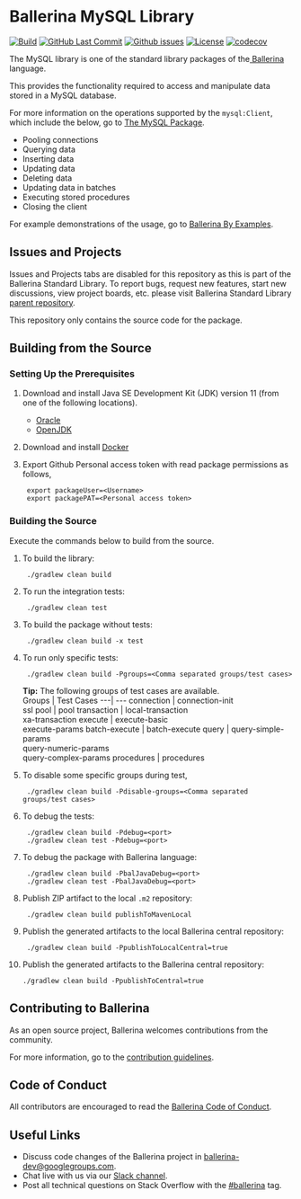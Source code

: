 Ballerina MySQL Library
===================

  [![Build](https://github.com/ballerina-platform/module-ballerinax-mysql/workflows/Build/badge.svg)](https://github.com/ballerina-platform/module-ballerinax-mysql/actions?query=workflow%3ABuild)
  [![GitHub Last Commit](https://img.shields.io/github/last-commit/ballerina-platform/module-ballerinax-mysql.svg)](https://github.com/ballerina-platform/module-ballerinax-mysql/commits/master)
    [![Github issues](https://img.shields.io/github/issues/ballerina-platform/ballerina-standard-library/module/mysql.svg?label=Open%20Issues)](https://github.com/ballerina-platform/ballerina-standard-library/labels/module%2Fmysql)
  [![License](https://img.shields.io/badge/License-Apache%202.0-blue.svg)](https://opensource.org/licenses/Apache-2.0)
  [![codecov](https://codecov.io/gh/ballerina-platform/module-ballerinax-mysql/branch/master/graph/badge.svg)](https://codecov.io/gh/ballerina-platform/module-ballerinax-mysql)

The MySQL library is one of the standard library packages of the<a target="_blank" href="https://ballerina.io/"> Ballerina</a> language.

This provides the functionality required to access and manipulate data stored in a MySQL database.  

For more information on the operations supported by the `mysql:Client`, which include the below, go to [The MySQL Package](https://ballerina.io/learn/api-docs/ballerina/mysql/).

- Pooling connections
- Querying data
- Inserting data
- Updating data
- Deleting data
- Updating data in batches
- Executing stored procedures
- Closing the client

For example demonstrations of the usage, go to [Ballerina By Examples](https://ballerina.io/learn/by-example/mysql-init-options.html).

## Issues and Projects 

Issues and Projects tabs are disabled for this repository as this is part of the Ballerina Standard Library. To report bugs, request new features, start new discussions, view project boards, etc. please visit Ballerina Standard Library [parent repository](https://github.com/ballerina-platform/ballerina-standard-library). 

This repository only contains the source code for the package.

## Building from the Source

### Setting Up the Prerequisites

1. Download and install Java SE Development Kit (JDK) version 11 (from one of the following locations).
   * [Oracle](https://www.oracle.com/java/technologies/javase-jdk11-downloads.html)
   * [OpenJDK](http://openjdk.java.net/install/index.html)

2. Download and install [Docker](https://www.docker.com/get-started)
   
3. Export Github Personal access token with read package permissions as follows,
        
        export packageUser=<Username>
        export packagePAT=<Personal access token>

### Building the Source

Execute the commands below to build from the source.

1. To build the library:

        ./gradlew clean build
        
2. To run the integration tests:

        ./gradlew clean test

3. To build the package without tests:

        ./gradlew clean build -x test

4. To run only specific tests:

        ./gradlew clean build -Pgroups=<Comma separated groups/test cases>

   **Tip:** The following groups of test cases are available.<br>
   Groups | Test Cases
   ---| ---
   connection | connection-init<br> ssl
   pool | pool
   transaction | local-transaction <br> xa-transaction
   execute | execute-basic <br> execute-params
   batch-execute | batch-execute 
   query | query-simple-params<br>query-numeric-params<br>query-complex-params
   procedures | procedures

5. To disable some specific groups during test,

        ./gradlew clean build -Pdisable-groups=<Comma separated groups/test cases>

6. To debug the tests:

        ./gradlew clean build -Pdebug=<port>
        ./gradlew clean test -Pdebug=<port>

7. To debug the package with Ballerina language:

        ./gradlew clean build -PbalJavaDebug=<port>
        ./gradlew clean test -PbalJavaDebug=<port>

8. Publish ZIP artifact to the local `.m2` repository:

        ./gradlew clean build publishToMavenLocal

9. Publish the generated artifacts to the local Ballerina central repository:

        ./gradlew clean build -PpublishToLocalCentral=true

10. Publish the generated artifacts to the Ballerina central repository:

        ./gradlew clean build -PpublishToCentral=true

## Contributing to Ballerina

As an open source project, Ballerina welcomes contributions from the community. 

For more information, go to the [contribution guidelines](https://github.com/ballerina-platform/ballerina-lang/blob/master/CONTRIBUTING.md).

## Code of Conduct

All contributors are encouraged to read the [Ballerina Code of Conduct](https://ballerina.io/code-of-conduct).

## Useful Links

* Discuss code changes of the Ballerina project in [ballerina-dev@googlegroups.com](mailto:ballerina-dev@googlegroups.com).
* Chat live with us via our [Slack channel](https://ballerina.io/community/slack/).
* Post all technical questions on Stack Overflow with the [#ballerina](https://stackoverflow.com/questions/tagged/ballerina) tag.
